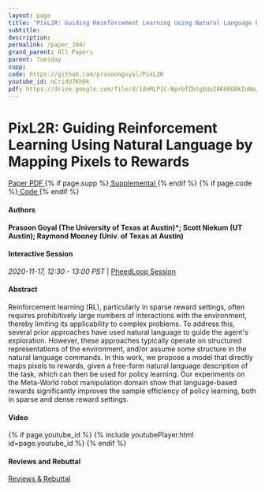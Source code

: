 ```yaml
---
layout: page
title: "PixL2R: Guiding Reinforcement Learning Using Natural Language by Mapping Pixels to Rewards"
subtitle: 
description:
permalink: /paper_104/
grand_parent: All Papers
parent: Tuesday
supp: 
code: https://github.com/prasoongoyal/PixL2R
youtube_id: nCridU7Kh0k
pdf: https://drive.google.com/file/d/1deMLP1C-NprbfZbtgbUuIAK60OBkInNm/view
---
```


# PixL2R: Guiding Reinforcement Learning Using Natural Language by Mapping Pixels to Rewards

<a href="https://drive.google.com/file/d/1deMLP1C-NprbfZbtgbUuIAK60OBkInNm/view" target="_blank" rel="noopener noreferrer" class="btn btn-blue"><i class="fa fa-file-text-o" aria-hidden="true"></i> Paper PDF </a> {% if page.supp %}<a href="" target="_blank" rel="noopener noreferrer" class="btn btn-green"><i class="fa fa-file-text-o" aria-hidden="true"></i> Supplemental </a>{% endif %} {% if page.code %}<a href="https://github.com/prasoongoyal/PixL2R" target="_blank" rel="noopener noreferrer" class="btn"><i class="fa fa-github" aria-hidden="true"></i> Code </a>{% endif %} 

#### Authors
**Prasoon Goyal (The University of Texas at Austin)*; Scott Niekum (UT Austin); Raymond Mooney (Univ. of Texas at Austin)**

#### Interactive Session
<em>2020-11-17, 12:30 - 13:00 PST </em> | <a href="https://pheedloop.com/corl2020/virtual/?page=sessions&section=SESFDPOCAT25F9XKZ" target="_blank" rel="noopener noreferrer"> PheedLoop Session <i class="fa fa-external-link" aria-hidden="true"></i> </a> 

#### Abstract
Reinforcement learning (RL), particularly in sparse reward settings, often requires prohibitively large numbers of interactions with the environment, thereby limiting its applicability to complex problems. To address this, several prior approaches have used natural language to guide the agent's exploration. However, these approaches typically operate on structured representations of the environment, and/or assume some structure in the natural language commands. In this work, we propose a model that directly maps pixels to rewards, given a free-form natural language description of the task, which can then be used for policy learning. Our experiments on the Meta-World robot manipulation domain show that  language-based rewards significantly improves the sample efficiency of policy learning, both in sparse and dense reward settings. 


#### Video
{% if page.youtube_id %}
{% include youtubePlayer.html id=page.youtube_id %}
{% endif %}

#### Reviews and Rebuttal
<a href="https://drive.google.com/file/d/1gnuFjB0uYc_46C2YlznByF0ez22Tci_y/view" target="_blank" rel="noopener noreferrer" class="btn btn-purple"><i class="fa fa-pencil-square-o" aria-hidden="true"></i> Reviews & Rebuttal </a>

